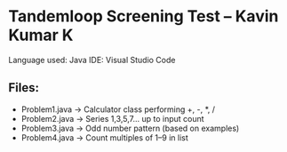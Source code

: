 # Tandemloop Screening Test – Kavin Kumar K

Language used: Java 
IDE: Visual Studio Code  

## Files:
- Problem1.java → Calculator class performing +, -, *, /
- Problem2.java → Series 1,3,5,7... up to input count
- Problem3.java → Odd number pattern (based on examples)
- Problem4.java → Count multiples of 1–9 in list

